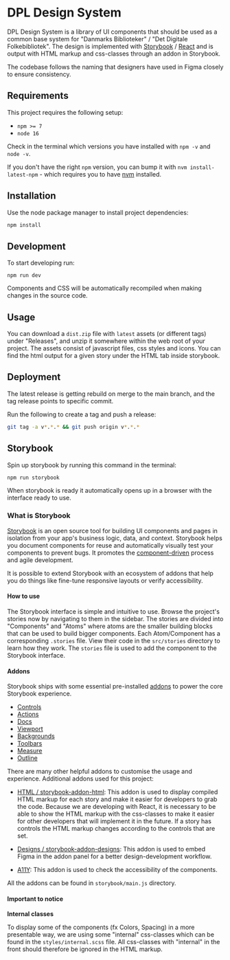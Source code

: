 # DPL Design System

DPL Design System is a library of UI components that should be used as a common base system for "Danmarks Biblioteker" / "Det Digitale Folkebibliotek". The design is implemented with [Storybook](https://storybook.js.org/docs/react/get-started/introduction) / [React](https://reactjs.org/) and is output with HTML markup and css-classes through an addon in Storybook.

The codebase follows the naming that designers have used in Figma closely to ensure consistency.

## Requirements

This project requires the following setup:

- `npm >= 7`
- `node 16`

Check in the terminal which versions you have installed with `npm -v` and `node -v`.

If you don't have the right `npm` version, you can bump it with `nvm install-latest-npm` - which requires you to have [nvm](https://github.com/nvm-sh/nvm) installed.

## Installation

Use the node package manager to install project dependencies:

```bash
npm install
```

## Development

To start developing run:

```
npm run dev
```

Components and CSS will be automatically recompiled when making changes in the
source code.

## Usage

You can download a `dist.zip` file with `latest` assets (or different tags) under "Releases", and unzip it somewhere within the web root of your project. The assets consist of javascript files, css styles and icons. You can find the html output for a given story under the HTML tab inside storybook.

## Deployment

The latest release is getting rebuild on merge to the main branch, and the tag release points to specific commit.

Run the following to create a tag and push a release:

```bash
git tag -a v*.*.* && git push origin v*.*.*
```

## Storybook

Spin up storybook by running this command in the terminal:

```bash
npm run storybook
```

When storybook is ready it automatically opens up in a browser with the interface ready to use.

### What is Storybook

[Storybook](https://storybook.js.org/docs/react/get-started/introduction) is an open source tool for building UI components and pages in isolation from your app's business logic, data, and context.
Storybook helps you document components for reuse and automatically visually test your components to prevent bugs.
It promotes the [component-driven](https://componentdriven.org) process and agile development.

It is possible to extend Storybook with an ecosystem of addons that help you do things like fine-tune responsive layouts or verify accessibility.

#### How to use

The Storybook interface is simple and intuitive to use. Browse the project's stories now by navigating to them in the sidebar.
The stories are divided into "Components" and "Atoms" where atoms are the smaller building blocks that can be used to build bigger components.
Each Atom/Component has a corresponding `.stories` file. View their code in the `src/stories` directory to learn how they work.
The `stories` file is used to add the component to the Storybook interface.

#### Addons

Storybook ships with some essential pre-installed [addons](https://storybook.js.org/addons/tag/essentials/) to power the core Storybook experience.

- [Controls](https://storybook.js.org/addons/@storybook/addon-controls/)
- [Actions](https://storybook.js.org/addons/@storybook/addon-actions/)
- [Docs](https://storybook.js.org/addons/@storybook/addon-docs/)
- [Viewport](https://storybook.js.org/addons/@storybook/addon-viewport/)
- [Backgrounds](https://storybook.js.org/addons/@storybook/addon-backgrounds/)
- [Toolbars](https://storybook.js.org/addons/@storybook/addon-toolbars/)
- [Measure](https://storybook.js.org/addons/@storybook/addon-measure/)
- [Outline](https://storybook.js.org/addons/@storybook/addon-outline/)

There are many other helpful addons to customise the usage and experience.
Additional addons used for this project:

- [HTML / storybook-addon-html](https://storybook.js.org/addons/@whitespace/storybook-addon-html/):
  This addon is used to display compiled HTML markup for each story and make it easier for developers to grab the code.
  Because we are developing with React, it is necessary to be able to show the HTML markup with the css-classes to make it easier for other developers that will implement it in the future.
  If a story has controls the HTML markup changes according to the controls that are set.

- [Designs / storybook-addon-designs](https://storybook.js.org/addons/storybook-addon-designs/):
  This addon is used to embed Figma in the addon panel for a better design-development workflow.

- [A11Y](https://storybook.js.org/addons/@storybook/addon-a11y/):
  This addon is used to check the accessibility of the components.

All the addons can be found in `storybook/main.js` directory.

#### Important to notice

**Internal classes**

To display some of the components (fx Colors, Spacing) in a more presentable way, we are using some "internal" css-classes which can be found in the `styles/internal.scss` file. All css-classes with "internal" in the front should therefore be ignored in the HTML markup.
